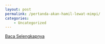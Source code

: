 ```yaml
---
layout: post
permalink: /pertanda-akan-hamil-lewat-mimpi/
categories:
    - Uncategorized
---
```


[Baca Selengkapnya](/02)
